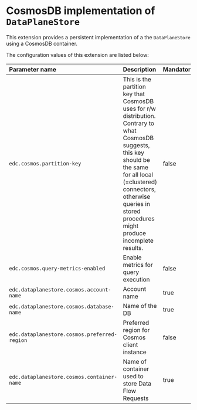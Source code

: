 # CosmosDB implementation of `DataPlaneStore`

This extension provides a persistent implementation of a the `DataPlaneStore` using a CosmosDB container.

The configuration values of this extension are listed below:

| Parameter name                               | Description                                                                                                                                                                                                                                        | Mandatory | Default value      |
|:---------------------------------------------|:---------------------------------------------------------------------------------------------------------------------------------------------------------------------------------------------------------------------------------------------------|:----------|:-------------------|
| `edc.cosmos.partition-key`                   | This is the partition key that CosmosDB uses for r/w distribution. Contrary to what CosmosDB suggests, this key should be the same for all local (=clustered) connectors, otherwise queries in stored procedures might produce incomplete results. | false     | dataspaceconnector |
| `edc.cosmos.query-metrics-enabled`           | Enable metrics for query execution                                                                                                                                                                                                                 | false     | true               |
| `edc.dataplanestore.cosmos.account-name`     | Account name                                                                                                                                                                                                                                       | true      | null               |
| `edc.dataplanestore.cosmos.database-name`    | Name of the DB                                                                                                                                                                                                                                     | true      | null               |
| `edc.dataplanestore.cosmos.preferred-region` | Preferred region for Cosmos client instance                                                                                                                                                                                                        | false     | westeurope         |
| `edc.dataplanestore.cosmos.container-name`   | Name of container used to store Data Flow Requests                                                                                                                                                                                                 | true      | null               |
